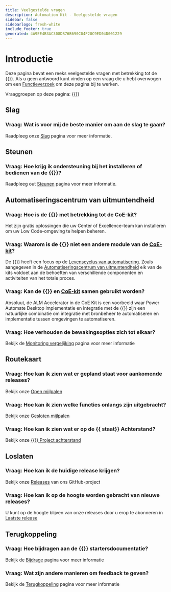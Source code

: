 ```yaml
---
title: Veelgestelde vragen
description: Automation Kit - Veelgestelde vragen
sidebar: false
sidebarlogo: fresh-white
include_footer: true
generated: 4A9EE4B3AC308DB76B690C04F20C9ED04D001229
---
```


# Introductie

Deze pagina bevat een reeks veelgestelde vragen met betrekking tot de {{<product-name>}}. Als u geen antwoord kunt vinden op een vraag die u hebt overwogen om een [Functieverzoek](https://github.com/microsoft/powercat-automation-kit/issues/new/choose) om deze pagina bij te werken.

Vraaggroepen op deze pagina:
{{<toc>}}

## Slag

### **Vraag:** Wat is voor mij de beste manier om aan de slag te gaan?

Raadpleeg onze [Slag](/nl/get-started) pagina voor meer informatie.

## Steunen

### **Vraag:** Hoe krijg ik ondersteuning bij het installeren of bedienen van de {{<product-name>}}?

Raadpleeg out [Steunen](/nl/support) pagina voor meer informatie.

## Automatiseringscentrum van uitmuntendheid

### **Vraag:** Hoe is de {{<product-name>}} met betrekking tot de [CoE-kit](https://learn.microsoft.com/power-platform/guidance/coe/starter-kit)?

Het zijn gratis oplossingen die uw Center of Excellence-team kan installeren om uw Low Code-omgeving te helpen beheren.

### **Vraag:** Waarom is de {{<product-name>}} niet een andere module van de [CoE-kit](https://learn.microsoft.com/power-platform/guidance/coe/starter-kit)?

De {{<product-name>}} heeft een focus op de [Levenscyclus van automatisering](https://learn.microsoft.com/power-automate/guidance/automation-kit/overview/automation-coe-strategy#automation-lifecycle). Zoals aangegeven in de [Automatiseringscentrum van uitmuntendheid](https://learn.microsoft.com/power-automate/guidance/automation-kit/overview/automation-coe-strategy#automation-center-of-excellence) elk van de kits voldoet aan de behoeften van verschillende componenten en activiteiten van het totale proces.

### **Vraag:** Kan de {{<product-name>}} en [CoE-kit](https://learn.microsoft.com/power-platform/guidance/coe/starter-kit) samen gebruikt worden?

Absoluut, de ALM Accelerator in de CoE Kit is een voorbeeld waar Power Automate Desktop implementatie en integratie met de {{<product-name>}} zijn een natuurlijke combinatie om integratie met bronbeheer te automatiseren en implementatie tussen omgevingen te automatiseren.

### **Vraag:** Hoe verhouden de bewakingsopties zich tot elkaar?

Bekijk de [Monitoring vergelijking](/nl/monitoring-compare) pagina voor meer informatie

## Routekaart

### **Vraag:** Hoe kan ik zien wat er gepland staat voor aankomende releases?

Bekijk onze [Open mijlpalen](https://github.com/microsoft/powercat-automation-kit/milestones?state=open)

### **Vraag:** Hoe kan ik zien welke functies onlangs zijn uitgebracht?

Bekijk onze [Gesloten mijlpalen](https://github.com/microsoft/powercat-automation-kit/milestones?state=closed)

### **Vraag:** Hoe kan ik zien wat er op de {{ staat<product-name>}} Achterstand?

Bekijk onze [{{<product-name>}} Project achterstand](https://aka.ms/ak4pp/backlog)

## Loslaten

### **Vraag:** Hoe kan ik de huidige release krijgen?

Bekijk onze [Releases](https://github.com/microsoft/powercat-automation-kit/releases) van ons GitHub-project

### **Vraag:** Hoe kan ik op de hoogte worden gebracht van nieuwe releases?

U kunt op de hoogte blijven van onze releases door u erop te abonneren in [Laatste release](https://github.com/microsoft/powercat-automation-kit#latest-release)

## Terugkoppeling

### **Vraag:** Hoe bijdragen aan de {{<product-name>}} startersdocumentatie?

Bekijk de [Bijdrage](/nl/contribution) pagina voor meer informatie

### **Vraag:** Wat zijn andere manieren om feedback te geven?

Bekijk de [Terugkoppeling](/nl/contribution/feedback) pagina voor meer informatie
